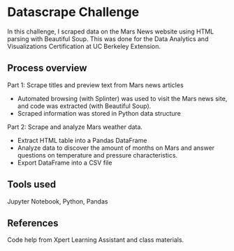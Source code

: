 # Datascrape Challenge
In this challenge, I scraped data  on the Mars News website using HTML parsing with Beautiful Soup. This was done for the Data Analytics and Visualizations Certification at UC Berkeley Extension.

## Process overview
Part 1: Scrape titles and preview text from Mars news articles
  - Automated browsing (with Splinter) was used to visit the Mars news site, and code was extracted (with Beautiful Soup).
  - Scraped information was stored in Python data structure

Part 2: Scrape and analyze Mars weather data.
  - Extract HTML table into a Pandas DataFrame
  - Analyze data to discover the amount of months on Mars and answer questions on temperature and pressure characteristics.
  - Export DataFrame into a CSV file

## Tools used
Jupyter Notebook, Python, Pandas

## References
Code help from Xpert Learning Assistant and class materials.
